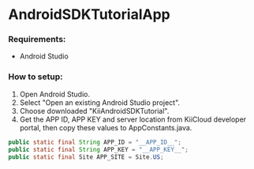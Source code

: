 # AndroidSDKTutorialApp

### Requirements:

- Android Studio

### How to setup:

1. Open Android Studio.
2. Select "Open an existing Android Studio project".
3. Choose downloaded "KiiAndroidSDKTutorial".
4. Get the APP ID, APP KEY and server location from KiiCloud developer portal, then copy these values to AppConstants.java.

```java
public static final String APP_ID = "__APP_ID__";
public static final String APP_KEY = "__APP_KEY__";
public static final Site APP_SITE = Site.US;
```
